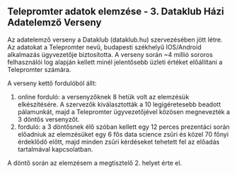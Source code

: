 ## Telepromter adatok elemzése - 3. Dataklub Házi Adatelemző Verseny

Az adatelemző verseny a Dataklub (dataklub.hu) szervezésében jött létre.
Az adatokat a Telepromter nevű, budapesti székhelyű IOS/Android alkalmazás ügyvezetője biztosította. A verseny során ~4 millió sororos felhasználói log alapján kellett minél jelentősebb üzleti értéket előállítani a Telepromter számára.

A verseny kettő fordulóból állt:
1. online forduló: a versenyzőknek 8 hetük volt az elemzésük elkészítésére. A szervezők kiválasztották a 10 legígéretesebb beadott pálamunkát, majd a Telepromter ügyvezetőjével közösen megnevezték a 3 döntős versenyzőt.
2. forduló: a 3 döntősnek élő szóban kellett egy 12 perces prezentáci során előadniuk az elemzésüket egy 6 fős data science zsűri és közel 70 főnyi érdeklődő előtt, majd minden zsűri kérdéseket tehetett fel az előadás tartalmával kapcsolatban.

A döntő során az elemzésem a megtisztelő 2. helyet érte el.
